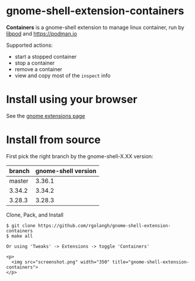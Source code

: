 # gnome-shell-extension-containers

**Containers** is a gnome-shell extension to manage linux container, run by [libpod](https://github.com/containers/libpod) and https://podman.io

Supported actions:
- start a stopped container
- stop a container
- remove a container
- view and copy most of the `inspect` info

# Install using your browser 

See the [gnome extensions page](https://extensions.gnome.org/extension/1500/containers/)  

# Install from source

First pick the right branch by the gnome-shell-X.XX version: 

| branch | gnome-shell version |
| --- | --- |
| master | 3.36.1 |
| 3.34.2 | 3.34.2 |
| 3.28.3 | 3.28.3 |


Clone, Pack, and Install
```console
$ git clone https://github.com/rgolangh/gnome-shell-extension-containers
$ make all

Or using 'Tweaks' -> Extensions -> toggle 'Containers'

<p>
  <img src="screenshot.png" width="350" title="gnome-shell-extension-containers">
</p>
